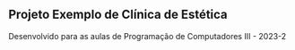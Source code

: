 ## Projeto Exemplo de Clínica de Estética

Desenvolvido para as aulas de Programação de Computadores III - 2023-2